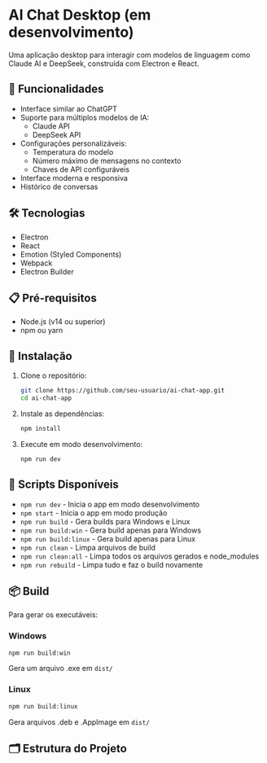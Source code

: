 # AI Chat Desktop (em desenvolvimento)

Uma aplicação desktop para interagir com modelos de linguagem como Claude AI e DeepSeek, construída com Electron e React.

## 🚀 Funcionalidades

- Interface similar ao ChatGPT
- Suporte para múltiplos modelos de IA:
  - Claude API
  - DeepSeek API
- Configurações personalizáveis:
  - Temperatura do modelo
  - Número máximo de mensagens no contexto
  - Chaves de API configuráveis
- Interface moderna e responsiva
- Histórico de conversas

## 🛠️ Tecnologias

- Electron
- React
- Emotion (Styled Components)
- Webpack
- Electron Builder

## 📋 Pré-requisitos

- Node.js (v14 ou superior)
- npm ou yarn

## 🔧 Instalação

1. Clone o repositório:
   ```bash
   git clone https://github.com/seu-usuario/ai-chat-app.git
   cd ai-chat-app
   ```

2. Instale as dependências:
   ```bash
   npm install
   ```

3. Execute em modo desenvolvimento:
   ```bash
   npm run dev
   ```

## 🚀 Scripts Disponíveis

- `npm run dev` - Inicia o app em modo desenvolvimento
- `npm start` - Inicia o app em modo produção
- `npm run build` - Gera builds para Windows e Linux
- `npm run build:win` - Gera build apenas para Windows
- `npm run build:linux` - Gera build apenas para Linux
- `npm run clean` - Limpa arquivos de build
- `npm run clean:all` - Limpa todos os arquivos gerados e node_modules
- `npm run rebuild` - Limpa tudo e faz o build novamente

## 📦 Build

Para gerar os executáveis:

### Windows
```bash
npm run build:win
```
Gera um arquivo .exe em `dist/`

### Linux
```bash
npm run build:linux
```
Gera arquivos .deb e .AppImage em `dist/`

## 🗂️ Estrutura do Projeto
